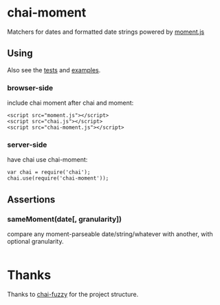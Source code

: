 # chai-moment

Matchers for dates and formatted date strings powered by [moment.js](http://momentjs.com/)

## Using

Also see the [tests](https://github.com/picardy/chai-moment/tree/master/test/) and [examples](https://github.com/picardy/chai-moment/tree/master/examples/).

### browser-side

include chai moment after chai and moment:

    <script src="moment.js"></script>
    <script src="chai.js"></script>
    <script src="chai-moment.js"></script>

### server-side

have chai use chai-moment:

    var chai = require('chai');
    chai.use(require('chai-moment'));

## Assertions


### sameMoment(date[, granularity])

compare any moment-parseable date/string/whatever with another, with optional granularity.

```javascript

```

# Thanks

Thanks to [chai-fuzzy](https://github.com/elliotf/chai-fuzzy) for the project structure.

